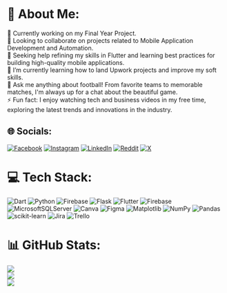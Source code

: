# 💫 About Me:
🔭 Currently working on my Final Year Project.<br>👯 Looking to collaborate on projects related to Mobile Application Development and Automation.<br>🤝 Seeking help refining my skills in Flutter and learning best practices for building high-quality mobile applications.<br>🌱 I’m currently learning how to land Upwork projects and improve my soft skills.<br>💬 Ask me anything about football! From favorite teams to memorable matches, I'm always up for a chat about the beautiful game.<br>⚡ Fun fact: I enjoy watching tech and business videos in my free time, exploring the latest trends and innovations in the industry.


## 🌐 Socials:
[![Facebook](https://img.shields.io/badge/Facebook-%231877F2.svg?logo=Facebook&logoColor=white)](https://facebook.com/ayekaunic) [![Instagram](https://img.shields.io/badge/Instagram-%23E4405F.svg?logo=Instagram&logoColor=white)](https://instagram.com/ayekaunic) [![LinkedIn](https://img.shields.io/badge/LinkedIn-%230077B5.svg?logo=linkedin&logoColor=white)](https://linkedin.com/in/ayekaunic) [![Reddit](https://img.shields.io/badge/Reddit-%23FF4500.svg?logo=Reddit&logoColor=white)](https://reddit.com/user/ayekaunic) [![X](https://img.shields.io/badge/X-black.svg?logo=X&logoColor=white)](https://x.com/ayekaunic) 

# 💻 Tech Stack:
![Dart](https://img.shields.io/badge/dart-%230175C2.svg?style=flat&logo=dart&logoColor=white) ![Python](https://img.shields.io/badge/python-3670A0?style=flat&logo=python&logoColor=ffdd54) ![Firebase](https://img.shields.io/badge/firebase-%23039BE5.svg?style=flat&logo=firebase) ![Flask](https://img.shields.io/badge/flask-%23000.svg?style=flat&logo=flask&logoColor=white) ![Flutter](https://img.shields.io/badge/Flutter-%2302569B.svg?style=flat&logo=Flutter&logoColor=white) ![Firebase](https://img.shields.io/badge/Firebase-039BE5?style=flat&logo=Firebase&logoColor=white) ![MicrosoftSQLServer](https://img.shields.io/badge/Microsoft%20SQL%20Server-CC2927?style=flat&logo=microsoft%20sql%20server&logoColor=white) ![Canva](https://img.shields.io/badge/Canva-%2300C4CC.svg?style=flat&logo=Canva&logoColor=white) ![Figma](https://img.shields.io/badge/figma-%23F24E1E.svg?style=flat&logo=figma&logoColor=white) ![Matplotlib](https://img.shields.io/badge/Matplotlib-%23ffffff.svg?style=flat&logo=Matplotlib&logoColor=black) ![NumPy](https://img.shields.io/badge/numpy-%23013243.svg?style=flat&logo=numpy&logoColor=white) ![Pandas](https://img.shields.io/badge/pandas-%23150458.svg?style=flat&logo=pandas&logoColor=white) ![scikit-learn](https://img.shields.io/badge/scikit--learn-%23F7931E.svg?style=flat&logo=scikit-learn&logoColor=white) ![Jira](https://img.shields.io/badge/jira-%230A0FFF.svg?style=flat&logo=jira&logoColor=white) ![Trello](https://img.shields.io/badge/Trello-%23026AA7.svg?style=flat&logo=Trello&logoColor=white)
# 📊 GitHub Stats:
![](https://github-readme-stats.vercel.app/api?username=ayekaunic&theme=default&hide_border=false&include_all_commits=true&count_private=true)<br/>
![](https://github-readme-streak-stats.herokuapp.com/?user=ayekaunic&theme=default&hide_border=false)<br/>
![](https://github-readme-stats.vercel.app/api/top-langs/?username=ayekaunic&theme=default&hide_border=false&include_all_commits=true&count_private=true&layout=compact)

<!-- Proudly created with GPRM ( https://gprm.itsvg.in ) -->
